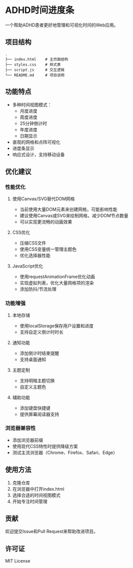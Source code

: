 # ADHD时间进度条

一个帮助ADHD患者更好地管理和可视化时间的Web应用。

## 项目结构

```
.
├── index.html    # 主页面结构
├── styles.css    # 样式表
├── script.js     # 交互逻辑
└── README.md     # 项目说明
```

## 功能特点

- 多种时间视图模式：
  - 月度进度
  - 周度进度
  - 25分钟倒计时
  - 年度进度
  - 日期显示
- 直观的网格和点阵可视化
- 进度条显示
- 响应式设计，支持移动设备

## 优化建议

### 性能优化

1. 使用Canvas/SVG替代DOM网格
   - 当前使用大量DOM元素来创建网格，可能影响性能
   - 建议使用Canvas或SVG来绘制网格，减少DOM节点数量
   - 可以实现更流畅的动画效果

2. CSS优化
   - 压缩CSS文件
   - 使用CSS变量统一管理主题色
   - 优化选择器性能

3. JavaScript优化
   - 使用requestAnimationFrame优化动画
   - 实现虚拟列表，优化大量网格项的渲染
   - 添加防抖/节流处理

### 功能增强

1. 本地存储
   - 使用localStorage保存用户设置和进度
   - 支持自定义倒计时时长

2. 通知功能
   - 添加倒计时结束提醒
   - 支持桌面通知

3. 主题定制
   - 支持明暗主题切换
   - 自定义主题色

4. 辅助功能
   - 添加键盘快捷键
   - 提供屏幕阅读器支持

### 浏览器兼容性

- 添加浏览器前缀
- 使用现代CSS特性时提供降级方案
- 测试主流浏览器（Chrome、Firefox、Safari、Edge）

## 使用方法

1. 克隆仓库
2. 在浏览器中打开index.html
3. 选择合适的时间视图模式
4. 开始专注时间管理

## 贡献

欢迎提交Issue和Pull Request来帮助改进项目。

## 许可证

MIT License